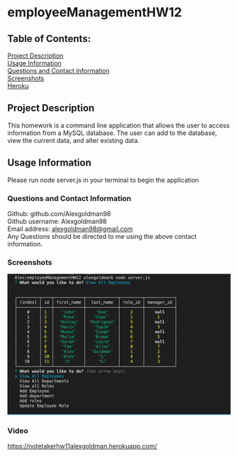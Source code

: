 # employeeManagementHW12

## Table of Contents: 
[Project Description](#Project-Description)  
[Usage Information](#Usage-Information)   
[Questions and Contact Information](#Questions-and-Contact-Information)  
[Screenshots](#Screenshots)  
[Heroku](#Heroku)  



## Project Description 
This homework is a command line application that allows the user to access information from a MySQL database. The user can add to the database, view the current data, and alter existing data.

## Usage Information 
Please run node server.js in your terminal to begin the application

### Questions and Contact Information 
Github: github.com/Alexgoldman98  
Github username: Alexgoldman98   
Email address: alexgoldman98@gmail.com  
Any Questions should be directed to me using the above contact information.

### Screenshots
![code refactor](Assets/SS1.png)


### Video
https://notetakerhw11alexgoldman.herokuapp.com/